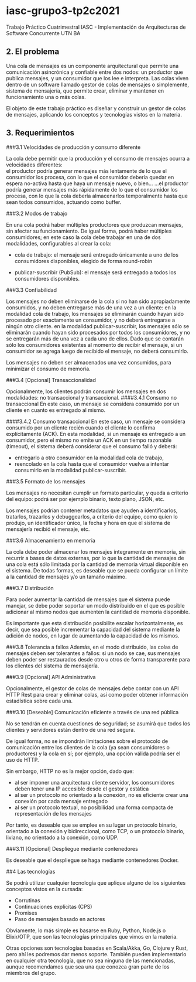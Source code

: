 # iasc-grupo3-tp2c2021
Trabajo Práctico Cuatrimestral
IASC - Implementación de Arquitecturas de Software Concurrente
UTN BA

## 2. El problema

Una cola de mensajes es un componente arquitectural que permite una comunicación asincrónica y confiable entre dos nodos: un productor que publica mensajes, y un consumidor que los lee e interpreta. Las colas viven dentro de un software llamado gestor de colas de mensajes o simplemente, sistema de mensajería, que permite crear, eliminar y mantener en funcionamiento una o más colas. 

El objeto de este trabajo práctico es diseñar y construir un gestor de colas de mensajes, aplicando los conceptos y tecnologías vistos en la materia. 

## 3. Requerimientos

###3.1 Velocidades de producción y consumo diferente

La cola debe permitir que la producción y el consumo de mensajes ocurra a velocidades diferentes:   
el productor podría generar mensajes más lentamente de lo que el consumidor los procesa, con lo que el consumidor debería quedar en espera no-activa hasta que haya un mensaje nuevo, o bien...
...el productor podría generar mensajes más rápidamente de lo que el consumidor los procesa, con lo que la cola debería almacenarlos temporalmente hasta que sean todos consumidos, actuando como buffer. 

###3.2 Modos de trabajo

En una cola podrá haber múltiples productores que produzcan mensajes, sin afectar su funcionamiento. De igual forma, podrá haber múltiples consumidores; en este caso la cola debe trabajar en una de dos modalidades, configurables al crear la cola: 

- cola de trabajo: el mensaje será entregado únicamente a uno de los consumidores disponibles, elegido de forma round-robin

- publicar-suscribir (PubSub): el mensaje será entregado a todos los consumidores disponibles.

###3.3 Confiabilidad

Los mensajes no deben eliminarse de la cola si no han sido apropiadamente consumidos, y no deben entregarse más de una vez a un cliente: 
en la modalidad cola de trabajo, los mensajes se eliminarán cuando hayan sido procesado por exactamente un consumidor, y no deberá entregarse a ningún otro cliente. 
en la modalidad publicar-suscribir, los mensajes sólo se eliminarán cuando hayan sido procesados por todos los consumidores, y no se entregarán más de una vez a cada uno de ellos. 
Dado que se contarán sólo los consumidores existentes al momento de recibir el mensaje, si un consumidor se agrega luego de recibido el mensaje, no deberá consumirlo. 

Los mensajes no deben ser almacenados una vez consumidos, para minimizar el consumo de memoria.

###3.4 [Opcional] Transaccionalidad 

Opcionalmente, los clientes podrán consumir los mensajes en dos modalidades: no transaccional y transaccional. 
####3.4.1 Consumo no transaccional
En este caso, un mensaje se considera consumido por un cliente en cuanto es entregado al mismo. 

####3.4.2 Consumo transaccional
En este caso, un mensaje se considera consumido por un cliente recién cuando el cliente lo confirma explícitamente (ACK). 
En esta modalidad, si un mensaje es entregado a un consumidor, pero el mismo no emite un ACK en un tiempo razonable (timeout), el sistema deberá considerar que el consumo falló y deberá: 
- entregarlo a otro consumidor en la modalidad cola de trabajo,
- reencolado en la cola hasta que el consumidor vuelva a intentar consumirlo en la modalidad publicar-suscribir.

###3.5 Formato de los mensajes

Los mensajes no necesitan cumplir un formato particular, y queda a criterio del equipo: podrá ser por ejemplo binario, texto plano, JSON, etc. 

Los mensajes podrían contener metadatos que ayuden a identificarlos, tratarlos, trazarlos y debuggearlos, a criterio del equipo, como quien lo produjo, un identificador único, la fecha y hora en que el sistema de mensajería recibió el mensaje, etc. 

###3.6 Almacenamiento en memoria

La cola debe poder almacenar los mensajes íntegramente en memoria, sin recurrir a bases de datos externas, por lo que la cantidad de mensajes de una cola está sólo limitada por la cantidad de memoria virtual disponible en el sistema. De todas formas, es deseable que se pueda configurar un límite a la cantidad de mensajes y/o un tamaño máximo. 

###3.7 Distribución

Para poder aumentar la cantidad de mensajes que el sistema puede manejar, se debe poder soportar un modo distribuido en el que es posible adicionar al mismo nodos que aumenten la cantidad de memoria disponible. 

Es importante que esta distribución posibilite escalar horizontalmente, es decir, que sea posible incrementar la capacidad del sistema mediante la adición de nodos, en lugar de aumentando la capacidad de los mismos. 

###3.8 Tolerancia a fallos
Además, en el modo distribuido, las colas de mensajes deben ser tolerantes a fallos: si un nodo se cae, sus mensajes deben poder ser restaurados desde otro u otros de forma transparente para los clientes del sistema de mensajería. 

###3.9 [Opcional] API Administrativa

Opcionalmente, el gestor de colas de mensajes debe contar con un API HTTP Rest para crear y eliminar colas, así como poder obtener información estadística sobre cada una. 

###3.10 [Deseable] Comunicación eficiente a través de una red pública

No se tendrán en cuenta cuestiones de seguridad; se asumirá que todos los clientes y servidores están dentro de una red segura. 

De igual forma, no se impondrán limitaciones sobre el protocolo de comunicación entre los clientes de la cola (ya sean consumidores o productores) y la cola en sí; por ejemplo, una opción válida podría ser el uso de HTTP. 

Sin embargo, HTTP no es la mejor opción, dado que:
- al ser imponer una arquitectura cliente servidor, los consumidores deben tener una IP accesible desde el gestor y estática
- al ser un protocolo no orientado a la conexión, no es eficiente crear una conexión por cada mensaje entregado
- al ser un protocolo textual, no posibilidad una forma compacta de representación de los mensajes

Por tanto, es deseable que se emplee en su lugar un protocolo binario, orientado a la conexión y bidireccional, como TCP, o un protocolo binario, liviano, no orientado a la conexión, como UDP. 

###3.11 [Opcional] Despliegue mediante contenedores

Es deseable que el despliegue se haga mediante contenedores Docker. 


##4 Las tecnologías

Se podrá utilizar cualquier tecnología que aplique alguno de los siguientes conceptos vistos en la cursada:
- Corrutinas
- Continuaciones explícitas (CPS)
- Promises
- Paso de mensajes basado en actores

Obviamente, lo más simple es basarse en Ruby, Python, Node.js o Elixir/OTP, que son las tecnologías principales que vimos en la materia. 

Otras opciones son tecnologías basadas en Scala/Akka, Go, Clojure y Rust, pero ahí les podremos dar menos soporte. También pueden implementarlo en cualquier otra tecnología, que no sea ninguna de las mencionadas, aunque recomendamos que sea una que conozca gran parte de los miembros del grupo.

